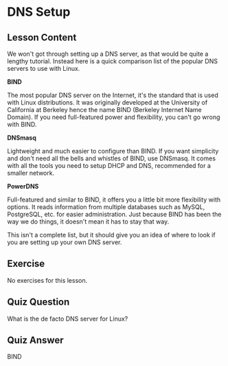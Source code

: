 # DNS Setup

## Lesson Content

We won't got through setting up a DNS server, as that would be quite a lengthy tutorial. Instead here is a quick comparison list of the popular DNS servers to use with Linux.

<b>BIND</b>

The most popular DNS server on the Internet, it's the standard that is used with Linux distributions. It was originally developed at the University of California at Berkeley hence the name BIND (Berkeley Internet Name Domain). If you need full-featured power and flexibility, you can't go wrong with BIND.

<b>DNSmasq</b>

Lightweight and much easier to configure than BIND. If you want simplicity and don't need all the bells and whistles of BIND, use DNSmasq. It comes with all the tools you need to setup DHCP and DNS, recommended for a smaller network.

<b>PowerDNS</b>

Full-featured and similar to BIND, it offers you a little bit more flexibility with options. It reads information from multiple databases such as MySQL, PostgreSQL, etc. for easier administration. Just because BIND has been the way we do things, it doesn't mean it has to stay that way.

This isn't a complete list, but it should give you an idea of where to look if you are setting up your own DNS server.

## Exercise

No exercises for this lesson.

## Quiz Question

What is the de facto DNS server for Linux?

## Quiz Answer

BIND